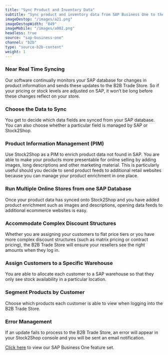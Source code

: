 ```yaml
---
title: "Sync Product and Inventory Data"
subtitle: "Sync product and inventory data from SAP Business One to the B2B Trade Store."
imageDestop: "/images/a21.png"
imageDestopWidth: "849"
imageMobile: "/images/a002.png"
headless: true
source: "sap-business-one"
channel: "b2b"
type: "source-b2b-content"
weight: 1
---
```


### Near Real Time Syncing
Our software continually monitors your SAP database for changes in product information and sends these updates to the B2B Trade Store. So if your pricing or stock levels are adjusted on SAP, it won’t be long before these changes reflect on your store.

### Choose the Data to Sync
You get to decide which data fields are synced from your SAP database. You can also choose whether a particular field is managed by SAP or Stock2Shop.

### Product Information Management (PIM)
Use Stock2Shop as a PIM to enrich product data not found in SAP. You are able to make your products more presentable for online selling by adding images, long descriptions and other marketing material. This is particularly useful should you decide to send product feeds to additional retail websites because you can manage your product enrichment in one place.

### Run Multiple Online Stores from one SAP Database
Once your product data has synced onto Stock2Shop and you have added product enrichment such as images and descriptions, opening data feeds to additional ecommerce websites is easy.

### Accommodate Complex Discount Structures
Whether you are assigning your customers to flat price tiers or you have more complex discount structures (such as matrix pricing or contract pricing), the B2B Trade Store will ensure your resellers see the right amounts when they log in.

### Assign Customers to a Specific Warehouse
You are able to allocate each customer to a SAP warehouse so that they only see stock availability in a particular location.

### Segment Products by Customer
Choose which products each customer is able to view when logging into the B2B Trade Store.

### Error Management
If an update fails to process to the B2B Trade Store, an error will appear in your Stock2Shop console and you will be sent an email notification.

[Click here](/help/features/sap-business-one/ "SAP Business One Features") to view our SAP Business One feature set.